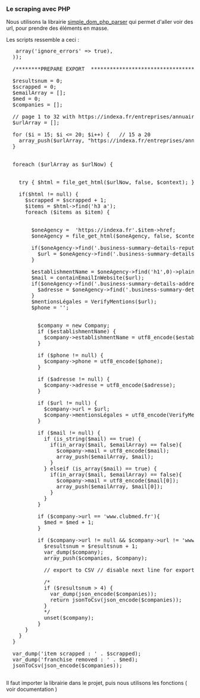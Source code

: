 ### Le scraping avec PHP

Nous utilisons la librairie [simple_dom_php_parser](https://simplehtmldom.sourceforge.io/) qui permet d'aller voir des url, pour prendre des éléments en masse. 

Les scripts ressemble a ceci : 

<pre>
  <?php

  require_once 'utils/functions.php';
  require_once 'utils/simple_html_dom.php';
  require_once 'utils/export.php';

  require_once 'Models/Company.php';

  //$url = $_POST['post-form'];

  ini_set("memory_limit", "-1"); //16M
  set_time_limit(500000000); 

  $context = stream_context_create(array(
    'http' => array('ignore_errors' => true),
  ));

  /********PREPARE EXPORT  ********************************************/

  $resultsnum = 0;
  $scrapped = 0;
  $emailArray = [];
  $med = 0;
  $companies = [];

  // page 1 to 32 with https://indexa.fr/entreprises/annuaire/tourisme/agences-de-voyage?page=32
  $urlArray = [];

  for ($i = 15; $i <= 20; $i++) {   // 15 a 20
    array_push($urlArray, "https://indexa.fr/entreprises/annuaire/tourisme/agences-de-voyage?page=$i");
  }


  foreach ($urlArray as $urlNow) {


    try { $html = file_get_html($urlNow, false, $context); } catch (Exception $e) { $html = null; }

    if($html != null) {
      $scrapped = $scrapped + 1;
      $items = $html->find('h3 a');
      foreach ($items as $item) {


        $oneAgency =  'https://indexa.fr'.$item->href;
        $oneAgency = file_get_html($oneAgency, false, $context);

        if($oneAgency->find('.business-summary-details-reputation a', 0)){
          $url = $oneAgency->find('.business-summary-details-reputation a', 0)->href;
        }

        $establishmentName = $oneAgency->find('h1',0)->plaintext;
        $mail = containEmailInWebsite($url);
        if($oneAgency->find('.business-summary-details-address a',1)){
          $adresse = $oneAgency->find('.business-summary-details-address a',1)->plaintext;
        }
        $mentionsLégales = VerifyMentions($url);
        $phone = '';


          $company = new Company;
          if ($establishmentName) {
            $company->establishmentName = utf8_encode($establishmentName);
          }

          if ($phone != null) {
            $company->phone = utf8_encode($phone);
          }

          if ($adresse != null) {
            $company->adresse = utf8_encode($adresse);
          }

          if ($url != null) {
            $company->url = $url;
            $company->mentionsLégales = utf8_encode(VerifyMentions($company->url));
          }

          if ($mail != null) {
            if (is_string($mail) == true) {
              if(in_array($mail, $emailArray) == false){
                $company->mail = utf8_encode($mail);
                array_push($emailArray, $mail);
              }
            } elseif (is_array($mail) == true) {
              if(in_array($mail, $emailArray) == false){
                $company->mail = utf8_encode($mail[0]);
                array_push($emailArray, $mail[0]);
              }
            }
          }

          if ($company->url == 'www.clubmed.fr'){
            $med = $med + 1;
          }

          if ($company->url != null && $company->url != 'www.clubmed.fr' && !empty($company->mail)) {
            $resultsnum = $resultsnum + 1;
            var_dump($company);
            array_push($companies, $company);

            // export to CSV // disable next line for export at the end of searching 

            /*
            if ($resultsnum > 4) {
              var_dump(json_encode($companies));
              return jsonToCsv(json_encode($companies));
            }
            */
            unset($company);
          }
      }
    }
  }

  var_dump('item scrapped : ' . $scrapped);
  var_dump('franchise removed : ' . $med);
  jsonToCsv(json_encode($companies));
  
</pre>


Il faut importer la librairie dans le projet, puis nous utilisons les fonctions ( voir documentation )
